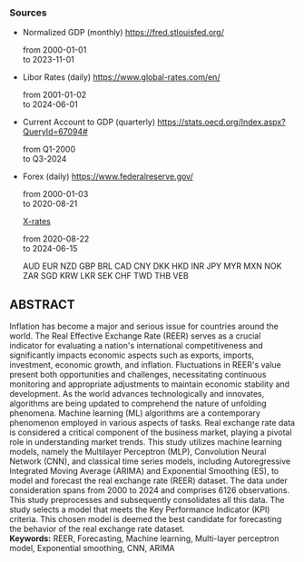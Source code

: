 ### Sources

* Normalized GDP (monthly)
    https://fred.stlouisfed.org/
  
    from 2000-01-01  
    to 2023-11-01

* Libor Rates (daily)
    https://www.global-rates.com/en/
  
    from 2001-01-02  
		to 2024-06-01

* Current Account to GDP (quarterly)
    https://stats.oecd.org/Index.aspx?QueryId=67094#
  
    from Q1-2000  
		to Q3-2024

* Forex (daily)
		https://www.federalreserve.gov/
  
    from 2000-01-03  
		to 2020-08-21
  
    [X-rates](https://www.x-rates.com/historical/?from=USD&amount=1&date=2024-07-18)
  
    from 2020-08-22  
		to 2024-06-15
  
    AUD	EUR	NZD	GBP	BRL	CAD	CNY	DKK	HKD	INR	JPY	MYR	MXN	NOK	ZAR	SGD	KRW	LKR	SEK	CHF	TWD	THB	VEB

## ABSTRACT
Inflation has become a major and serious issue for countries around the world. The Real Effective Exchange Rate (REER) serves as a crucial indicator for evaluating a nation's international competitiveness and significantly impacts economic aspects such as exports, imports, investment, economic growth, and inflation. Fluctuations in REER's value present both opportunities and challenges, necessitating continuous monitoring and appropriate adjustments to maintain economic stability and development. As the world advances technologically and innovates, algorithms are being updated to comprehend the nature of unfolding phenomena. Machine learning (ML) algorithms are a contemporary phenomenon employed in various aspects of tasks. Real exchange rate data is considered a critical component of the business market, playing a pivotal role in understanding market trends. This study utilizes machine learning models, namely the Multilayer Perceptron (MLP), Convolution Neural Network (CNN), and classical time series models, including Autoregressive Integrated Moving Average (ARIMA) and Exponential Smoothing (ES), to model and forecast the real exchange rate (REER) dataset. The data under consideration spans from 2000 to 2024 and comprises 6126 observations. This study preprocesses and subsequently consolidates all this data. The study selects a model that meets the Key Performance Indicator (KPI) criteria. This chosen model is deemed the best candidate for forecasting the behavior of the real exchange rate dataset.  
**Keywords:** REER, Forecasting, Machine learning, Multi-layer perceptron model, Exponential smoothing, CNN, ARIMA
